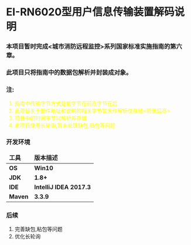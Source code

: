 # EI-RN6020型用户信息传输装置解码说明
### 本项目暂时完成<城市消防远程监控>系列国家标准实施指南的第六章。
### 此项目只将指南中的数据包解析并封装成对象。
<h3>注:</h3>
<ol>
    <li style="color: yellow">指南中传输字节方式是低字节在前高字节在后</li>
    <li style="color: yellow">此项目关于部件地址和说明的相关字节暂未作解析仅存储<前低后高></li>
    <li style="color: yellow">项目中的时间字节以解析并存储</li>
    <li style="color: yellow">此项目使用长轮询,暂未处理缺包,粘包等问题</li>
</ol>

<h3>开发环境</h3>
<table>
    <thead>
        <tr>
            <td><strong>工具</strong></td> 
            <td><strong>版本描述</strong></td> 
        </tr>
    </thead>
    <tbody>
        <tr>
           <td><strong>OS</strong></td> 
           <td><strong>Win10</strong></td> 
        </tr>
        <tr>
           <td><strong>JDK</strong></td> 
           <td><strong>1.8+</strong></td> 
        </tr>
        <tr>
           <td><strong>IDE</strong></td> 
           <td><strong>IntelliJ IDEA 2017.3</strong></td> 
        </tr>
        <tr>
           <td><strong>Maven</strong></td> 
           <td><strong>3.3.9</strong></td> 
        </tr>
   </tbody>
</table>

<h3>后续</h3>
<ol>
    <li>完善缺包,粘包等问题</li>
    <li>优化长轮询</li>
</ol>